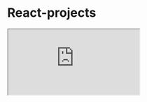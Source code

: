 # React-projects
<iframe class="w-full aspect-video mb-5" src="https://www.youtube.com/embed/NyG7YJWJd6s" title="Practical Introduction to React Part 1"></iframe>
